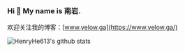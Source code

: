 ### Hi 👋  My name is 南岩.

欢迎关注我的博客：[www.yelow.ga](https://www.yelow.ga/)

![HenryHe613's github stats](https://github-readme-stats.vercel.app/api/?username=HenryHe613&show_icons=true&title_color=fff&icon_color=79ff97&text_color=9f9f9f&bg_color=151515)
<!--
**HenryHe613/henryhe613** is a ✨ _special_ ✨ repository because its `README.md` (this file) appears on your GitHub profile.

Here are some ideas to get you started:

- 🔭 I’m currently working on ...
- 🌱 I’m currently learning ...
- 👯 I’m looking to collaborate on ...
- 🤔 I’m looking for help with ...
- 💬 Ask me about ...
- 📫 How to reach me: ...
- 😄 Pronouns: ...
- ⚡ Fun fact: ...
-->
